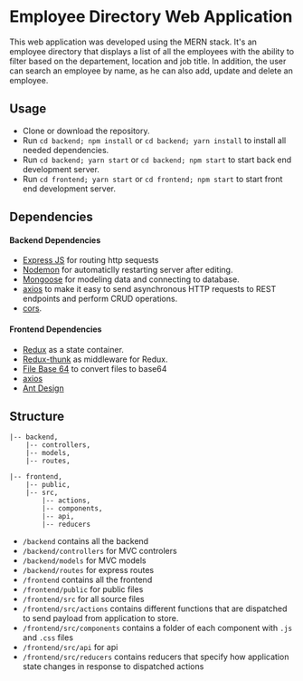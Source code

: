 # Employee Directory Web Application

This web application was developed using the MERN stack. It's an employee directory that displays a list of all the employees with the ability to filter based on the departement, location and job title. In addition, the user can search an employee by name, as he can also add, update and delete an employee.

## Usage

- Clone or download the repository.
- Run `cd backend; npm install` or `cd backend; yarn install` to install all needed dependencies.
- Run `cd backend; yarn start` or `cd backend; npm start` to start back end development server.
- Run `cd frontend; yarn start` or `cd frontend; npm start` to start front end development server.

## Dependencies

#### Backend Dependencies

- [Express JS](https://github.com/expressjs/express) for routing http sequests
- [Nodemon](https://github.com/remy/nodemon) for automaticlly restarting server after editing.
- [Mongoose](https://github.com/Automattic/mongoose) for modeling data and connecting to database.
- [axios](https://github.com/axios/axios) to make it easy to send asynchronous HTTP requests to REST endpoints and perform CRUD operations.
- [cors](https://github.com/expressjs/cors).

#### Frontend Dependencies

- [Redux](https://github.com/reduxjs/redux) as a state container.
- [Redux-thunk](https://github.com/reduxjs/redux-thunk) as middleware for Redux.
- [File Base 64]() to convert files to base64
- [axios](https://github.com/axios/axios)
- [Ant Design](https://github.com/ant-design/ant-design)

## Structure

```
|-- backend,
    |-- controllers,
    |-- models,
    |-- routes,

|-- frontend,
    |-- public,
    |-- src,
        |-- actions,
        |-- components,
        |-- api,
        |-- reducers

```

- `/backend` contains all the backend
- `/backend/controllers` for MVC controlers
- `/backend/models` for MVC models
- `/backend/routes` for express routes
- `/frontend` contains all the frontend
- `/frontend/public` for public files
- `/frontend/src` for all source files
- `/frontend/src/actions` contains different functions that are dispatched to send payload from application to store.
- `/frontend/src/components` contains a folder of each component with `.js` and `.css` files
- `/frontend/src/api` for api
- `/frontend/src/reducers` contains reducers that specify how application state changes in response to dispatched actions
